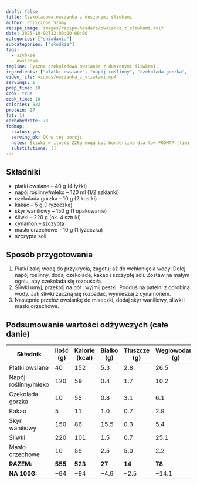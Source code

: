 ```yaml
---
draft: false
title: Czekoladowa owsianka z duszonymi śliwkami
author: Policzone Szamy
recipe_image: images/recipe-headers/owsianka_z_sliwkami.avif
date: 2025-10-02T12:00:00-00:00
categories: ["sniadania"]
subcategories: ["słodkie"]
tags:
  - szybkie
  - owsianka
tagline: Pyszna czekoladowa owsianka z duszonymi śliwkami.
ingredients: ["płatki owsiane", "napój roślinny", "czekolada gorzka", "kakao", "jogurt skyr waniliowy", "śliwki", "masło orzechowe"]
video_file: videos/owsianka_z_sliwkami.mp4
servings: 1
prep_time: 10
cook: true
cook_time: 10
calories: 522
protein: 27
fat: 14
carbohydrate: 78
fodmap:
  status: yes
  serving_ok: OK w tej porcji
  notes: Śliwki w ilości 220g mogą być borderline dla low FODMAP (limit ~45g na porcję), ale w małych porcjach lub z mniejszymi śliwkami bezpieczne
  substitutions: []
---
```


## Składniki

- płatki owsiane – 40 g (4 łyżki)
- napój roślinny/mleko – 120 ml (1/2 szklanki)
- czekolada gorzka – 10 g (2 kostki)
- kakao – 5 g (1 łyżeczka)
- skyr waniliowy – 150 g (1 opakowanie)
- śliwki – 220 g (ok. 4 sztuki)
- cynamon – szczypta
- masło orzechowe – 10 g (1 łyżeczka)
- szczypta soli

## Sposób przygotowania

1. Płatki zalej wodą do przykrycia, zagotuj aż do wchłonięcia wody. Dolej napój roślinny, dodaj czekoladę, kakao i szczyptę soli. Zostaw na małym ogniu, aby czekolada się rozpuściła.
2. Śliwki umyj, przekrój na pół i wyjmij pestki. Podduś na patelni z odrobiną wody. Jak śliwki zaczną się rozpadać, wymieszaj z cynamonem.
3. Następnie przełóż owsiankę do miseczki, dodaj skyr waniliowy, śliwki i masło orzechowe.

## Podsumowanie wartości odżywczych (całe danie)

| Składnik           | Ilość (g) | Kalorie (kcal) | Białko (g) | Tłuszcze (g) | Węglowodany (g) |
|--------------------|-----------|----------------|------------|--------------|-----------------|
| Płatki owsiane    | 40        | 152            | 5.3        | 2.8          | 26.5            |
| Napój roślinny/mleko | 120       | 59             | 0.4        | 1.7          | 10.2            |
| Czekolada gorzka  | 10        | 55             | 0.8        | 3.1          | 6.1             |
| Kakao             | 5         | 11             | 1.0        | 0.7          | 2.9             |
| Skyr waniliowy    | 150       | 86             | 15.5       | 0.3          | 5.4             |
| Śliwki            | 220       | 101            | 1.5        | 0.7          | 25.1            |
| Masło orzechowe   | 10        | 59             | 2.5        | 5.0          | 2.2             |
| **RAZEM:**        | **555**   | **523**        | **27**     | **14**       | **78**          |
| **NA 100G:**      | ~94       | ~94            | ~4.9       | ~2.5         | ~14.1           |
